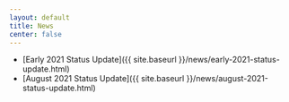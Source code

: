 ```yaml
---
layout: default
title: News
center: false
---
```


- [Early 2021 Status Update]({{ site.baseurl }}/news/early-2021-status-update.html)
- [August 2021 Status Update]({{ site.baseurl }}/news/august-2021-status-update.html)

